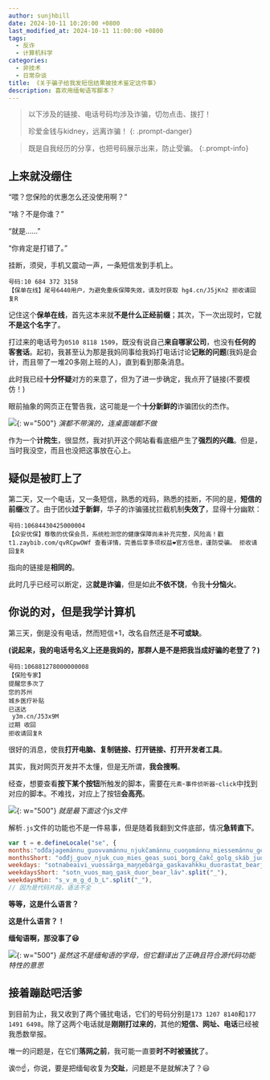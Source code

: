 ```yaml
---
author: sunjhbill
date: 2024-10-11 10:20:00 +0800
last_modified_at: 2024-10-11 11:00:00 +0800
tags:
  - 反诈
  - 计算机科学
categories:
  - 非技术
  - 日常杂谈
title: 《关于骗子给我发短信结果被技术鉴定这件事》
description: 喜欢用缅甸语写脚本？
---
```


> 以下涉及的链接、电话号码均涉及诈骗，切勿点击、拨打！
> 
> 珍爱金钱与kidney，远离诈骗！
{: .prompt-danger}

> 既是自我经历的分享，也把号码展示出来，防止受骗。
{:.prompt-info}

## 上来就没绷住

“喂？您保险的优惠怎么还没使用啊？”

“啥？不是你谁？”

“就是……”

“你肯定是打错了。”

挂断，须臾，手机又震动一声，一条短信发到手机上。

```
号码:10 684 372 3158
【保单在线】尾号6440用户，为避免重疾保障失效，请及时获取 hg4.cn/J5jKn2 拒收请回复R
```

记住这个**保单在线**，首先这本来就**不是什么正经前缀**；其次，下一次出现时，它就**不是这个名字**了。

打过来的电话号为`0510 8118 1509`，既没有说自己**来自哪家公司**，也没有**任何的客套话**。起初，我甚至认为那是我妈同事给我妈打电话讨论**记账的问题**(我妈是会计，而且带了一堆20多刚上班的人)，直到看到那条消息。

此时我已经**十分怀疑**对方的来意了，但为了进一步确定，我点开了链接(不要模仿！)

眼前抽象的网页正在警告我，这可能是一个**十分新鲜的**诈骗团伙的杰作。

![](https://pic.imgdb.cn/item/670894a2d29ded1a8c5d4b27.png){: w="500"}
_演都不带演的，连桌面端都不做_

作为一个**计院生**，很显然，我对扒开这个网站看看底细产生了**强烈的兴趣**。但是，当时我没空，而且也没把这事放在心上。

## 疑似是被盯上了

第二天，又一个电话，又一条短信，熟悉的戏码，熟悉的挂断，不同的是，**短信的前缀**改了。由于团伙**过于新鲜**，华子的诈骗骚扰拦截机制**失效了**，显得十分幽默：

```
号码:10684430425000004
【众安优保】尊敬的优保会员，系统检测您的健康保障尚未补充完整，风险高！戳 t1.zaybib.com/qvRCpwOWf 查看详情，完善后享多项权益❤官方信息，谨防受骗。 拒收请回复R
```

指向的链接是**相同的**。

此时几乎已经可以断定，这**就是诈骗**，但是如此**不依不饶**，令我**十分恼火**。

## 你说的对，但是我学计算机

第三天，倒是没有电话，然而短信+1，改名自然还是**不可或缺**。

**(说起来，我的电话号名义上还是我妈的，那群人是不是把我当成好骗的老登了？)**

```
号码:106881278000000008
【保险专家】
提醒您多次了
您的苏州
城乡医疗补贴
已送达
 y3m.cn/J53x9M 
过期 收回
拒收请回复R
```

很好的消息，使我**打开电脑、复制链接、打开链接、打开开发者工具**。

其实，我对网页开发并不太懂，但是无所谓，**我会搜啊**。

经查，想要查看**按下某个按钮**所触发的脚本，需要在`元素`-`事件侦听器`-`click`中找到对应的脚本。不难找，对应上了按钮**会高亮**。

![](https://pic.imgdb.cn/item/67089a8fd29ded1a8c62d1c1.png){: w="500"}
_就是最下面这个js文件_

解析`.js`文件的功能也不是一件易事，但是随着我翻到文件底部，情况**急转直下**。

```js
var t = e.defineLocale("se", {
months:"ođđajagemánnu_guovvamánnu_njukčamánnu_cuoŋománnu_miessemánnu_geassemánnu_suoidnemánnu_borgemánnu_čakčamánnu_golggotmánnu_skábmamánnu_juovlamánnu".split("_"),
monthsShort: "ođđj_guov_njuk_cuo_mies_geas_suoi_borg_čakč_golg_skáb_juov".split("_"),
weekdays: "sotnabeaivi_vuossárga_maŋŋebárga_gaskavahkku_duorastat_bearjadat_lávvardat".split("_"),
weekdaysShort: "sotn_vuos_maŋ_gask_duor_bear_láv".split("_"),
weekdaysMin: "s_v_m_g_d_b_L".split("_"),
// 因为是代码片段，语法不全
```

**等等，这是什么语言？**

**这是什么语言？！**

**缅甸语啊，那没事了😃**

![](https://pic.imgdb.cn/item/67089ca8d29ded1a8c644769.png){: w="500"}
_虽然这不是缅甸语的字母，但它翻译出了正确且符合源代码功能特性的意思_

## 接着蹦跶吧活爹

到目前为止，我又收到了两个骚扰电话，它们的号码分别是`173 1207 8140`和`177 1491 6498`。除了这两个电话就是**刚刚打过来的**，其他的**短信、网址、电话**已经被我悉数举报。

唯一的问题是，在它们**落网之前**，我可能一直要**时不时被骚扰**了。

诶🤓☝️，你说，要是把缅甸收复为**交趾**，问题是不是就解决了？😃
